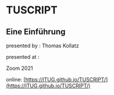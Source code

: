 # TUSCRIPT
## Eine Einführung

presented by : Thomas Kollatz

presented at : 

Zoom 2021

online: [https://ITUG.github.io/TUSCRIPT/](https://ITUG.github.io/TUSCRIPT/)